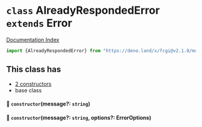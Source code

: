 # `class` AlreadyRespondedError `extends` Error

[Documentation Index](../README.md)

```ts
import {AlreadyRespondedError} from "https://deno.land/x/fcgi@v2.1.0/mod.ts"
```

## This class has

- [2 constructors](#-constructormessage-string)
- base class


#### 🔧 `constructor`(message?: `string`)



#### 🔧 `constructor`(message?: `string`, options?: ErrorOptions)



